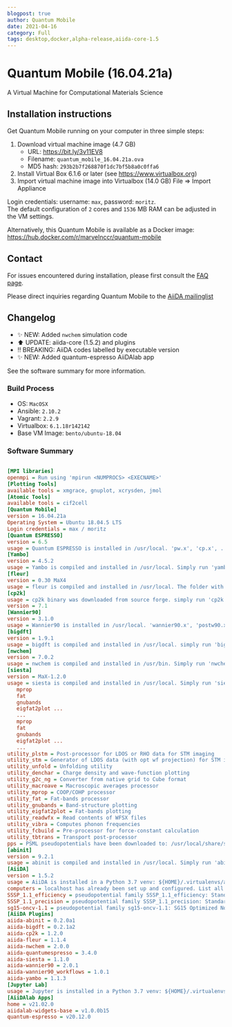 ```yaml
---
blogpost: true
author: Quantum Mobile
date: 2021-04-16
category: Full
tags: desktop,docker,alpha-release,aiida-core-1.5
---
```


# Quantum Mobile (16.04.21a)

A Virtual Machine for Computational Materials Science

## Installation instructions

Get Quantum Mobile running on your computer in three simple steps:

 1. Download virtual machine image (4.7 GB)
    - URL: <https://bit.ly/3v11EV8>
    - Filename: `quantum_mobile_16.04.21a.ova`
    - MD5 hash: `293b2b7f268870f1dc7bf5b8a0c0ffa6`
 2. Install Virtual Box 6.1.6 or later (see <https://www.virtualbox.org>)
 3. Import virtual machine image into Virtualbox (14.0 GB)
    File => Import Appliance

Login credentials: username: `max`, password: `moritz`.  
The default configuration of `2` cores and `1536` MB RAM can be adjusted in the VM settings.

Alternatively, this Quantum Mobile is available as a Docker image: <https://hub.docker.com/r/marvelnccr/quantum-mobile>

## Contact

For issues encountered during installation, please first consult the [FAQ page](https://github.com/marvel-nccr/quantum-mobile/wiki/Frequently-Asked-Questions#virtualbox-installationstartup-issues).

Please direct inquiries regarding Quantum Mobile to the [AiiDA mailinglist](http://www.aiida.net/mailing-list/)

## Changelog

- ✨ NEW: Added `nwchem` simulation code
- ⬆️ UPDATE: aiida-core (1.5.2) and plugins
- ‼️ BREAKING: AiiDA codes labelled by executable version
- ✨ NEW: Added quantum-espresso AiiDAlab app

See the software summary for more information.

### Build Process

- OS: `MacOSX`
- Ansible: `2.10.2`
- Vagrant: `2.2.9`
- Virtualbox: `6.1.18r142142`
- Base VM Image: `bento/ubuntu-18.04`

### Software Summary

```ini

[MPI libraries]
openmpi = Run using 'mpirun <NUMPROCS> <EXECNAME>'
[Plotting Tools]
available tools = xmgrace, gnuplot, xcrysden, jmol
[Atomic Tools]
available tools = cif2cell
[Quantum Mobile]
version = 16.04.21a
Operating System = Ubuntu 18.04.5 LTS
Login credentials = max / moritz
[Quantum ESPRESSO]
version = 6.5
usage = Quantum ESPRESSO is installed in /usr/local. 'pw.x', 'cp.x', ... have been added to the PATH
[Yambo]
version = 4.5.2
usage = Yambo is compiled and installed in /usr/local. Simply run 'yambo'.
[fleur]
version = 0.30 MaX4
usage = fleur is compiled and installed in /usr/local. The folder with executables is added to the path, so simply run 'fleur'
[cp2k]
usage = cp2k binary was downloaded from source forge. simply run 'cp2k.ssmp'
version = 7.1
[Wannier90]
version = 3.1.0
usage = Wannier90 is installed in /usr/local. 'wannier90.x', 'postw90.x', ... have been added to the PATH
[bigdft]
version = 1.9.1
usage = bigdft is compiled and installed in /usr/local. simply run 'bigdft'
[nwchem]
version = 7.0.2
usage = nwchem is compiled and installed in /usr/bin. Simply run 'nwchem'.
[siesta]
version = MaX-1.2.0
usage = siesta is compiled and installed in /usr/local. Simply run 'siesta' or any of its utilites:
   mprop
   fat
   gnubands
   eigfat2plot ...
   ...
   mprop
   fat
   gnubands
   eigfat2plot ...
   ...
utility_plstm = Post-processor for LDOS or RHO data for STM imaging
utility_stm = Generator of LDOS data (with opt wf projection) for STM imaging
utility_unfold = Unfolding utility
utility_denchar = Charge density and wave-function plotting
utility_g2c_ng = Converter from native grid to Cube format
utility_macroave = Macroscopic averages processor
utility_mprop = COOP/COHP processor
utility_fat = Fat-bands processor
utility_gnubands = Band-structure plotting
utility_eigfat2plot = Fat-bands plotting
utility_readwfx = Read contents of WFSX files
utility_vibra = Computes phonon frequencies
utility_fcbuild = Pre-processor for force-constant calculation
utility_tbtrans = Transport post-processor
pps = PSML pseudopotentials have been downloaded to: /usr/local/share/siesta
[abinit]
version = 9.2.1
usage = abinit is compiled and installed in /usr/local. Simply run 'abinit'.
[AiiDA]
version = 1.5.2
usage = AiiDA is installed in a Python 3.7 venv: ${HOME}/.virtualenvs/aiida. Type 'workon aiida' to get access to the 'verdi' commands. See https://aiidateam.github.io/aiida-registry for plugin information.
computers = localhost has already been set up and configured. List all available computers with 'verdi computer list -a'
SSSP_1.1_efficiency = pseudopotential family SSSP_1.1_efficiency: Standard Solid State Pseudopotentials (efficiency) for the PBE functional homepage: https://materialscloud.org/sssp/
SSSP_1.1_precision = pseudopotential family SSSP_1.1_precision: Standard Solid State Pseudopotentials (precision) for the PBE functional homepage: https://materialscloud.org/sssp/
sg15-oncv-1.1 = pseudopotential family sg15-oncv-1.1: SG15 Optimized Norm-Conserving Vanderbilt (ONCV) pseudopotentials homepage: http://www.quantum-simulation.org/potentials/sg15_oncv/
[AiiDA Plugins]
aiida-abinit = 0.2.0a1
aiida-bigdft = 0.2.1a2
aiida-cp2k = 1.2.0
aiida-fleur = 1.1.4
aiida-nwchem = 2.0.0
aiida-quantumespresso = 3.4.0
aiida-siesta = 1.1.0
aiida-wannier90 = 2.0.1
aiida-wannier90_workflows = 1.0.1
aiida-yambo = 1.1.3
[Jupyter Lab]
usage = Jupyter is installed in a Python 3.7 venv: ${HOME}/.virtualenvs/jupyter. Type 'aiida-jupyterlab' to launch Jupyter Lab, and select the 'python3' kernel.
[AiiDAlab Apps]
home = v21.02.0
aiidalab-widgets-base = v1.0.0b15
quantum-espresso = v20.12.0
```

